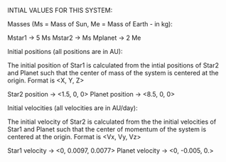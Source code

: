 INTIAL VALUES FOR THIS SYSTEM:

 Masses (Ms = Mass of Sun, Me =  Mass of Earth - in kg):

  Mstar1 -> 5 Ms
  Mstar2 -> Ms
  Mplanet -> 2 Me 

 Initial positions (all positions are in AU):
 
  The initial position of Star1 is calculated from the intial positions of Star2 and Planet such that the center of mass of the system is centered at the origin. Format is <X, Y, Z>

  Star2 position -> <1.5, 0, 0>
  Planet position -> <8.5, 0, 0>

 Initial velocities (all velocities are in AU/day):

  The initial velocity of Star2 is calculated from the the initial velocities of Star1 and Planet such that the center of momentum of the system is centered at the origin. Format is <Vx, Vy, Vz>

  Star1 velocity -> <0, 0.0097, 0.0077>
  Planet velocity -> <0, -0.005, 0.>